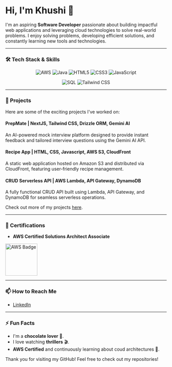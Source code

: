 # Hi, I'm Khushi 👋

I'm an aspiring **Software Developer** passionate about building impactful web applications and leveraging cloud technologies to solve real-world problems. I enjoy solving problems, developing efficient solutions, and constantly learning new tools and technologies.

---

### 🛠 Tech Stack & Skills

<p align="center">
  <img src="https://img.shields.io/badge/AWS-orange?logo=amazonaws&logoColor=white&style=for-the-badge" alt="AWS">
  <img src="https://img.shields.io/badge/Java-007396?logo=java&logoColor=white&style=for-the-badge" alt="Java">
  <img src="https://img.shields.io/badge/HTML5-E34F26?logo=html5&logoColor=white&style=for-the-badge" alt="HTML5">
  <img src="https://img.shields.io/badge/CSS3-1572B6?logo=css3&logoColor=white&style=for-the-badge" alt="CSS3">
  <img src="https://img.shields.io/badge/JavaScript-F7DF1E?logo=javascript&logoColor=black&style=for-the-badge" alt="JavaScript">
</p>

<p align="center">
   <img src="https://img.shields.io/badge/SQL-003B57?logo=sql&logoColor=white&style=for-the-badge" alt="SQL">
   <img src="https://img.shields.io/badge/TailwindCSS-06B6D4?logo=tailwindcss&logoColor=white&style=for-the-badge" alt="Tailwind CSS">
</p>

---

### 🌟 Projects

Here are some of the exciting projects I've worked on:

#### PrepMate | NextJS, Tailwind CSS, Drizzle ORM, Gemini AI
An AI-powered mock interview platform designed to provide instant feedback and tailored interview questions using the Gemini AI API.

#### Recipe App | HTML, CSS, Javascript, AWS S3, CloudFront
A static web application hosted on Amazon S3 and distributed via CloudFront, featuring user-friendly recipe management.

#### CRUD Serverless API | AWS Lambda, API Gateway, DynamoDB
A fully functional CRUD API built using Lambda, API Gateway, and DynamoDB for seamless serverless operations.

Check out more of my projects [here](https://github.com/KHUSHI-jai-n/).

---

### 🏅 Certifications

- **AWS Certified Solutions Architect Associate**
<image src="https://images.credly.com/size/340x340/images/0e284c3f-5164-4b21-8660-0d84737941bc/image.png" alt="AWS Badge" width="100">

---

### 📫 How to Reach Me

- [LinkedIn](https://www.linkedin.com/in/khushi-jain-07b65a222/)

---

### ⚡ Fun Facts
- I'm a **chocolate lover** 🍫.
- I love watching **thrillers** 🎬.
- **AWS Certified** and continuously learning about coud architectures 🚀.

Thank you for visiting my GitHub! Feel free to check out my repositories!
